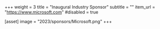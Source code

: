 +++
weight = 3
title = "Inaugural Industry Sponsor"
subtitle = ""
item_url = "https://www.microsoft.com"
#disabled = true

[asset]
  image = "2023/sponsors/Microsoft.png"
+++